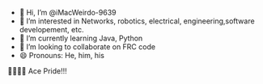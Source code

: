 - 👋 Hi, I’m @iMacWeirdo-9639
- 👀 I’m interested in Networks, robotics, electrical, engineering,software developement, etc.
- 🌱 I’m currently learning Java, Python
- 💞️ I’m looking to collaborate on FRC code
- 😄 Pronouns: He, him, his

🖤🐘🤍💜 Ace Pride!!!